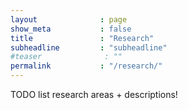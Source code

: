 ```yaml
---
layout              : page
show_meta           : false
title               : "Research"
subheadline         : "subheadline"
#teaser              : ""
permalink           : "/research/"
---
```

TODO list research areas + descriptions!

